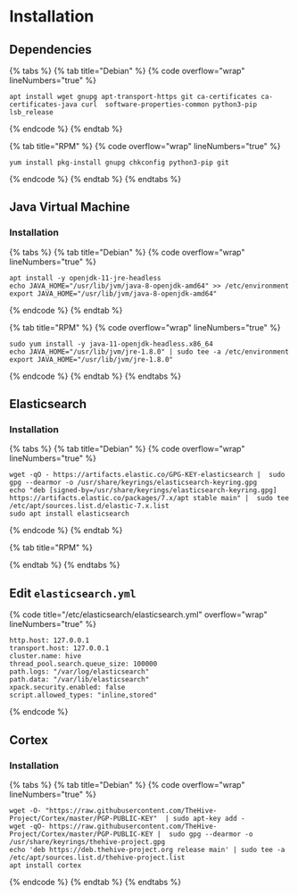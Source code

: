 # Installation

## Dependencies

{% tabs %}
{% tab title="Debian" %}
{% code overflow="wrap" lineNumbers="true" %}
```
apt install wget gnupg apt-transport-https git ca-certificates ca-certificates-java curl  software-properties-common python3-pip lsb_release
```
{% endcode %}
{% endtab %}

{% tab title="RPM" %}
{% code overflow="wrap" lineNumbers="true" %}
```
yum install pkg-install gnupg chkconfig python3-pip git 
```
{% endcode %}
{% endtab %}
{% endtabs %}



## Java Virtual Machine

### Installation

{% tabs %}
{% tab title="Debian" %}
{% code overflow="wrap" lineNumbers="true" %}
```
apt install -y openjdk-11-jre-headless
echo JAVA_HOME="/usr/lib/jvm/java-8-openjdk-amd64" >> /etc/environment
export JAVA_HOME="/usr/lib/jvm/java-8-openjdk-amd64"
```
{% endcode %}
{% endtab %}

{% tab title="RPM" %}
{% code overflow="wrap" lineNumbers="true" %}
```
sudo yum install -y java-11-openjdk-headless.x86_64
echo JAVA_HOME="/usr/lib/jvm/jre-1.8.0" | sudo tee -a /etc/environment
export JAVA_HOME="/usr/lib/jvm/jre-1.8.0"
```
{% endcode %}
{% endtab %}
{% endtabs %}



## Elasticsearch

### Installation

{% tabs %}
{% tab title="Debian" %}
{% code overflow="wrap" lineNumbers="true" %}
```
wget -qO - https://artifacts.elastic.co/GPG-KEY-elasticsearch |  sudo gpg --dearmor -o /usr/share/keyrings/elasticsearch-keyring.gpg
echo "deb [signed-by=/usr/share/keyrings/elasticsearch-keyring.gpg] https://artifacts.elastic.co/packages/7.x/apt stable main" |  sudo tee /etc/apt/sources.list.d/elastic-7.x.list 
sudo apt install elasticsearch
```
{% endcode %}
{% endtab %}

{% tab title="RPM" %}

{% endtab %}
{% endtabs %}



## Edit `elasticsearch.yml`

{% code title="/etc/elasticsearch/elasticsearch.yml" overflow="wrap" lineNumbers="true" %}
```
http.host: 127.0.0.1
transport.host: 127.0.0.1
cluster.name: hive
thread_pool.search.queue_size: 100000
path.logs: "/var/log/elasticsearch"
path.data: "/var/lib/elasticsearch"
xpack.security.enabled: false
script.allowed_types: "inline,stored"
```
{% endcode %}



## Cortex

### Installation

{% tabs %}
{% tab title="Debian" %}
{% code overflow="wrap" lineNumbers="true" %}
```
wget -O- "https://raw.githubusercontent.com/TheHive-Project/Cortex/master/PGP-PUBLIC-KEY"  | sudo apt-key add -
wget -qO- https://raw.githubusercontent.com/TheHive-Project/Cortex/master/PGP-PUBLIC-KEY |  sudo gpg --dearmor -o /usr/share/keyrings/thehive-project.gpg
echo 'deb https://deb.thehive-project.org release main' | sudo tee -a /etc/apt/sources.list.d/thehive-project.list
apt install cortex
```
{% endcode %}
{% endtab %}
{% endtabs %}
